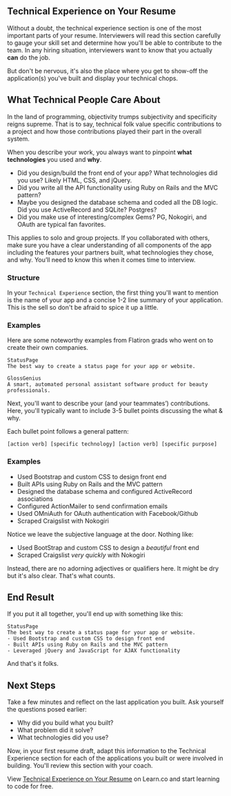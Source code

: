 ## Technical Experience on Your Resume 

Without a doubt, the technical experience section is one of the most important parts of your resume. Interviewers will read this section carefully to gauge your skill set and determine how you'll be able to contribute to the team. In any hiring situation, interviewers want to know that you actually **can** do the job.

But don't be nervous, it's also the place where you get to show-off the application(s) you've built and display your technical chops.

## What Technical People Care About

In the land of programming, objectivity trumps subjectivity and specificity reigns supreme. That is to say, technical folk value specific contributions to a project and how those contributions played their part in the overall system.

When you describe your work, you always want to pinpoint **what technologies** you used and **why**. 

- Did you design/build the front end of your app? What technologies did you use? Likely HTML, CSS, and jQuery.
- Did you write all the API functionality using Ruby on Rails and the MVC pattern?
- Maybe you designed the database schema and coded all the DB logic. Did you use ActiveRecord and SQLite? Postgres?
- Did you make use of interesting/complex Gems? PG, Nokogiri, and OAuth are typical fan favorites.

This applies to solo and group projects. If you collaborated with others, make sure you have a clear understanding of all components of the app including the features your partners built, what technologies they chose, and why. You’ll need to know this when it comes time to interview.

### Structure

In your `Technical Experience` section, the first thing you'll want to mention is the name of your app and a concise 1-2 line summary of your application. This is the sell so don't be afraid to spice it up a little.

### Examples
Here are some noteworthy examples from Flatiron grads who went on to create their own companies.

    StatusPage
    The best way to create a status page for your app or website. 
    
    GlossGenius 
    A smart, automated personal assistant software product for beauty professionals.
    
Next, you'll want to describe your (and your teammates’) contributions. Here, you'll typically want to include 3-5 bullet points discussing the what & why. 

Each bullet point follows a general pattern:
    
    [action verb] [specific technology] [action verb] [specific purpose]
    
### Examples

- Used Bootstrap and custom CSS to design front end
- Built APIs using Ruby on Rails and the MVC pattern
- Designed the database schema and configured ActiveRecord associations
- Configured ActionMailer to send confirmation emails
- Used OMniAuth for OAuth authentication with Facebook/Github
- Scraped Craigslist with Nokogiri


Notice we leave the subjective language at the door. Nothing like:

- Used BootStrap and custom CSS to design a *beautiful* front end
- Scraped Craigslist *very quickly* with Nokogiri

Instead, there are no adorning adjectives or qualifiers here. It might be dry but it's also clear. That's what counts.

## End Result

If you put it all together, you'll end up with something like this:

    StatusPage
    The best way to create a status page for your app or website.
    - Used Bootstrap and custom CSS to design front end
    - Built APIs using Ruby on Rails and the MVC pattern
    - Leveraged jQuery and JavaScript for AJAX functionality

And that's it folks.

## Next Steps 

Take a few minutes and reflect on the last application you built. Ask yourself the questions posed earlier:

- Why did you build what you built?
- What problem did it solve? 
- What technologies did you use?

Now, in your first resume draft, adapt this information to the Technical Experience section for each of the applications you built or were involved in building. You'll review this section with your coach.

<p data-visibility='hidden'>View <a href='https://learn.co/lessons/careers-resume-technical-experience'>Technical Experience on Your Resume</a> on Learn.co and start learning to code for free.</p>
